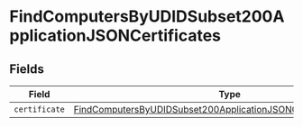# FindComputersByUDIDSubset200ApplicationJSONCertificates


## Fields

| Field                                                                                                                                                               | Type                                                                                                                                                                | Required                                                                                                                                                            | Description                                                                                                                                                         |
| ------------------------------------------------------------------------------------------------------------------------------------------------------------------- | ------------------------------------------------------------------------------------------------------------------------------------------------------------------- | ------------------------------------------------------------------------------------------------------------------------------------------------------------------- | ------------------------------------------------------------------------------------------------------------------------------------------------------------------- |
| `certificate`                                                                                                                                                       | [FindComputersByUDIDSubset200ApplicationJSONCertificatesCertificate](../../models/operations/findcomputersbyudidsubset200applicationjsoncertificatescertificate.md) | :heavy_minus_sign:                                                                                                                                                  | N/A                                                                                                                                                                 |